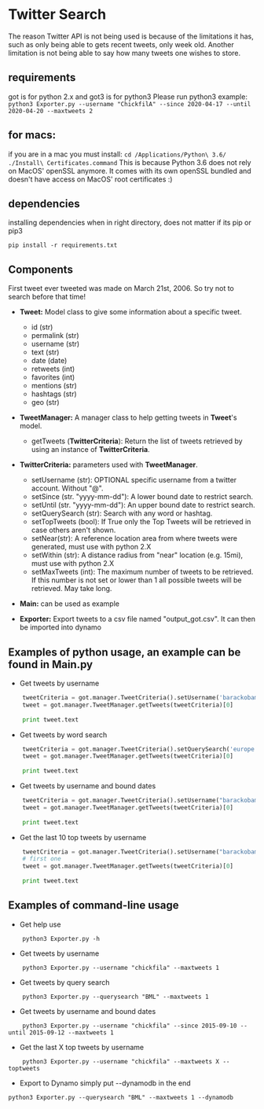 # Twitter Search
The reason Twitter API is not being used is because of the limitations it has, such as only being able to gets recent tweets, 
only week old. Another limitation is not being able to say how many tweets one wishes to store. 

## requirements 
got is for python 2.x and got3 is for python3
Please run python3 
example: 
``
 python3 Exporter.py --username "ChickfilA" --since 2020-04-17 --until 2020-04-20 --maxtweets 2
``

## for macs: 
if you are in a mac you must install: 
``
cd /Applications/Python\ 3.6/
./Install\ Certificates.command
`` 
This is because Python 3.6 does not rely on MacOS' openSSL anymore. It comes with 
its own openSSL bundled and doesn't have access on MacOS' root certificates :)

## dependencies
installing dependencies when in right directory, does not matter if its pip or pip3 
```
pip install -r requirements.txt
```

## Components
First tweet ever tweeted was made on March 21st, 2006.
So try not to search before that time! 
 
- **Tweet:** Model class to give some information about a specific tweet.
  - id (str)
  - permalink (str)
  - username (str)
  - text (str)
  - date (date)
  - retweets (int)
  - favorites (int)
  - mentions (str)
  - hashtags (str)
  - geo (str)

- **TweetManager:** A manager class to help getting tweets in **Tweet**'s model.
  - getTweets (**TwitterCriteria**): Return the list of tweets retrieved by using an instance of **TwitterCriteria**. 

- **TwitterCriteria:** parameters used with **TweetManager**.
  - setUsername (str): OPTIONAL specific username from a twitter account. Without "@".
  - setSince (str. "yyyy-mm-dd"): A lower bound date to restrict search.
  - setUntil (str. "yyyy-mm-dd"): An upper bound date to restrict search.
  - setQuerySearch (str): Search with any word or hashtag. 
  - setTopTweets (bool): If True only the Top Tweets will be retrieved in case others aren't shown.
  - setNear(str): A reference location area from where tweets were generated, must use with python 2.X
  - setWithin (str): A distance radius from "near" location (e.g. 15mi), must use with python 2.X
  - setMaxTweets (int): The maximum number of tweets to be retrieved. If this number is not set or lower than 1 all possible tweets will be retrieved. May take long.
  
- **Main:** can be used as example

- **Exporter:** Export tweets to a csv file named "output_got.csv". It can then be imported into dynamo

## Examples of python usage, an example can be found in Main.py
- Get tweets by username
``` python
	tweetCriteria = got.manager.TweetCriteria().setUsername('barackobama').setMaxTweets(1)
	tweet = got.manager.TweetManager.getTweets(tweetCriteria)[0]
	  
    print tweet.text
```    
- Get tweets by word search
``` python
	tweetCriteria = got.manager.TweetCriteria().setQuerySearch('europe refugees').setSince("2015-05-01").setUntil("2015-09-30").setMaxTweets(1)
	tweet = got.manager.TweetManager.getTweets(tweetCriteria)[0]
	  
    print tweet.text
```    
- Get tweets by username and bound dates
``` python
	tweetCriteria = got.manager.TweetCriteria().setUsername("barackobama").setSince("2015-09-10").setUntil("2015-09-12").setMaxTweets(1)
	tweet = got.manager.TweetManager.getTweets(tweetCriteria)[0]
	  
    print tweet.text
```
- Get the last 10 top tweets by username
``` python
	tweetCriteria = got.manager.TweetCriteria().setUsername("barackobama").setTopTweets(True).setMaxTweets(10)
	# first one
	tweet = got.manager.TweetManager.getTweets(tweetCriteria)[0]
	  
    print tweet.text
```

## Examples of command-line usage
- Get help use
```
    python3 Exporter.py -h
``` 
- Get tweets by username
```
    python3 Exporter.py --username "chickfila" --maxtweets 1
```    
- Get tweets by query search
```
    python3 Exporter.py --querysearch "BML" --maxtweets 1
```    
- Get tweets by username and bound dates
```
    python3 Exporter.py --username "chickfila" --since 2015-09-10 --until 2015-09-12 --maxtweets 1
```
- Get the last X top tweets by username
```
    python3 Exporter.py --username "chickfila" --maxtweets X --toptweets
```
- Export to Dynamo simply put --dynamodb in the end
 ```
 python3 Exporter.py --querysearch "BML" --maxtweets 1 --dynamodb
 ```
